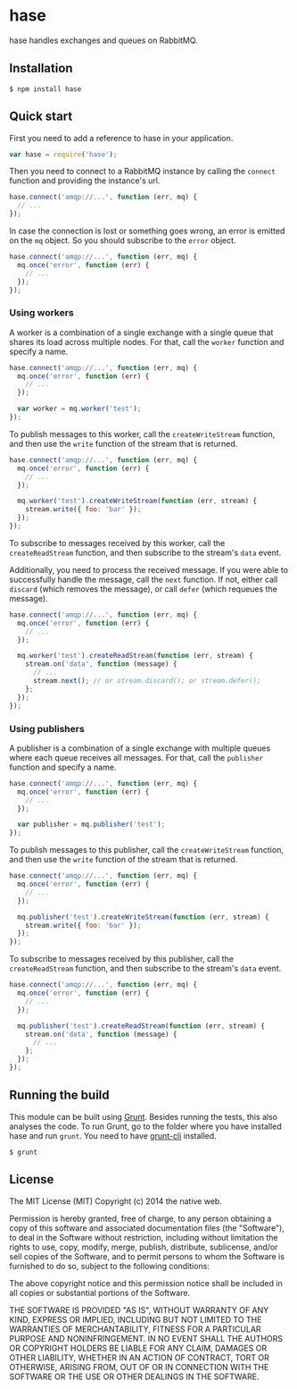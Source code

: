 # hase

hase handles exchanges and queues on RabbitMQ.

## Installation

    $ npm install hase

## Quick start

First you need to add a reference to hase in your application.

```javascript
var hase = require('hase');
```

Then you need to connect to a RabbitMQ instance by calling the `connect` function and providing the instance's url.

```javascript
hase.connect('amqp://...', function (err, mq) {
  // ...
});
```

In case the connection is lost or something goes wrong, an error is emitted on the `mq` object. So you should subscribe to the `error` object.

```javascript
hase.connect('amqp://...', function (err, mq) {
  mq.once('error', function (err) {
    // ...
  });
});
```

### Using workers

A worker is a combination of a single exchange with a single queue that shares its load across multiple nodes. For that, call the `worker` function and specify a name.

```javascript
hase.connect('amqp://...', function (err, mq) {
  mq.once('error', function (err) {
    // ...
  });

  var worker = mq.worker('test');
});
```

To publish messages to this worker, call the `createWriteStream` function, and then use the `write` function of the stream that is returned.

```javascript
hase.connect('amqp://...', function (err, mq) {
  mq.once('error', function (err) {
    // ...
  });

  mq.worker('test').createWriteStream(function (err, stream) {
    stream.write({ foo: 'bar' });
  });
});
```

To subscribe to messages received by this worker, call the `createReadStream` function, and then subscribe to the stream's `data` event.

Additionally, you need to process the received message. If you were able to successfully handle the message, call the `next` function. If not, either call `discard` (which removes the message), or call `defer` (which requeues the message).

```javascript
hase.connect('amqp://...', function (err, mq) {
  mq.once('error', function (err) {
    // ...
  });

  mq.worker('test').createReadStream(function (err, stream) {
    stream.on('data', function (message) {
      // ...
      stream.next(); // or stream.discard(); or stream.defer();
    };
  });
});
```

### Using publishers

A publisher is a combination of a single exchange with multiple queues where each queue receives all messages. For that, call the `publisher` function and specify a name.

```javascript
hase.connect('amqp://...', function (err, mq) {
  mq.once('error', function (err) {
    // ...
  });

  var publisher = mq.publisher('test');
});
```

To publish messages to this publisher, call the `createWriteStream` function, and then use the `write` function of the stream that is returned.

```javascript
hase.connect('amqp://...', function (err, mq) {
  mq.once('error', function (err) {
    // ...
  });

  mq.publisher('test').createWriteStream(function (err, stream) {
    stream.write({ foo: 'bar' });
  });
});
```

To subscribe to messages received by this publisher, call the `createReadStream` function, and then subscribe to the stream's `data` event.

```javascript
hase.connect('amqp://...', function (err, mq) {
  mq.once('error', function (err) {
    // ...
  });

  mq.publisher('test').createReadStream(function (err, stream) {
    stream.on('data', function (message) {
      // ...
    };
  });
});
```

## Running the build

This module can be built using [Grunt](http://gruntjs.com/). Besides running the tests, this also analyses the code. To run Grunt, go to the folder where you have installed hase and run `grunt`. You need to have [grunt-cli](https://github.com/gruntjs/grunt-cli) installed.

    $ grunt

## License

The MIT License (MIT)
Copyright (c) 2014 the native web.

Permission is hereby granted, free of charge, to any person obtaining a copy of this software and associated documentation files (the "Software"), to deal in the Software without restriction, including without limitation the rights to use, copy, modify, merge, publish, distribute, sublicense, and/or sell copies of the Software, and to permit persons to whom the Software is furnished to do so, subject to the following conditions:

The above copyright notice and this permission notice shall be included in all copies or substantial portions of the Software.

THE SOFTWARE IS PROVIDED "AS IS", WITHOUT WARRANTY OF ANY KIND, EXPRESS OR IMPLIED, INCLUDING BUT NOT LIMITED TO THE WARRANTIES OF MERCHANTABILITY, FITNESS FOR A PARTICULAR PURPOSE AND NONINFRINGEMENT. IN NO EVENT SHALL THE AUTHORS OR COPYRIGHT HOLDERS BE LIABLE FOR ANY CLAIM, DAMAGES OR OTHER LIABILITY, WHETHER IN AN ACTION OF CONTRACT, TORT OR OTHERWISE, ARISING FROM, OUT OF OR IN CONNECTION WITH THE SOFTWARE OR THE USE OR OTHER DEALINGS IN THE SOFTWARE.

